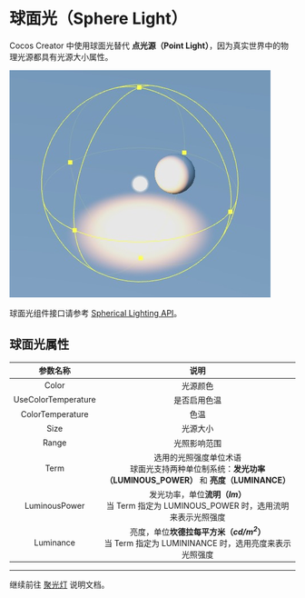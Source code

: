 # 球面光（Sphere Light）

Cocos Creator 中使用球面光替代 **点光源（Point Light）**，因为真实世界中的物理光源都具有光源大小属性。

![sphere light](sphere-light.jpg)

球面光组件接口请参考 [Spherical Lighting API](https://docs.cocos.com/creator3d/api/zh/classes/component_light.spherelight.html)。

## 球面光属性

| 参数名称 | 说明 |
|:-------:|:---:|
| Color | 光源颜色 |
| UseColorTemperature | 是否启用色温 |
| ColorTemperature | 色温 |
| Size | 光源大小 |
| Range | 光照影响范围 |
| Term | 选用的光照强度单位术语<br>球面光支持两种单位制系统：**发光功率（LUMINOUS_POWER）** 和 **亮度（LUMINANCE）** |
| LuminousPower | 发光功率，单位**流明（*lm*）**<br>当 Term 指定为 LUMINOUS_POWER 时，选用流明来表示光照强度 |
| Luminance | 亮度，单位**坎德拉每平方米（*cd/m<sup>2</sup>*）**<br>当 Term 指定为 LUMININANCE 时，选用亮度来表示光照强度 |

---

继续前往 [聚光灯](spot-light.md) 说明文档。
